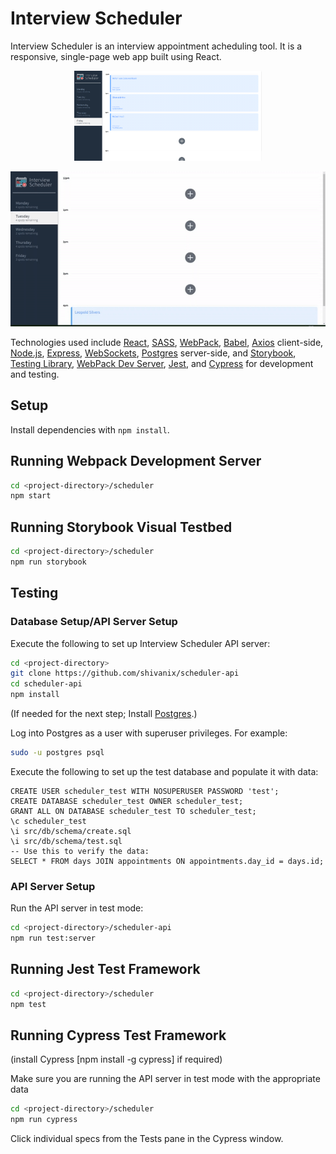 # Interview Scheduler

Interview Scheduler is an interview appointment acheduling tool. It is a responsive, single-page web app built using React.


<p align="center">
  <img src="https://github.com/shivanix/scheduler/blob/master/docs/Booked%20interviews.png" alt="screenshot" width="300"/>
</p>

<p align="center">
  <img src="https://raw.githubusercontent.com/shivanix/scheduler/master/docs/demo.gif" alt="animated"/>
</p>


Technologies used include [React](https://reactjs.org/), [SASS](https://sass-lang.com/), [WebPack](https://webpack.js.org/), [Babel](https://babeljs.io/), [Axios](https://www.npmjs.com/package/axios) client-side, [Node.js](https://nodejs.org), [Express](https://expressjs.com), [WebSockets](https://developer.mozilla.org/en-US/docs/Web/API/WebSockets_API), [Postgres](https://postgresql.org) server-side, and [Storybook](https://storybook.js.org/), [Testing Library](https://testing-library.com/), [WebPack Dev Server](https://github.com/webpack/webpack-dev-server), [Jest](https://jestjs.io/), and [Cypress](https://www.cypress.io/) for development and testing.

## Setup

Install dependencies with `npm install`.

## Running Webpack Development Server

```sh
cd <project-directory>/scheduler
npm start
```

## Running Storybook Visual Testbed

```sh
cd <project-directory>/scheduler
npm run storybook
```

## **Testing**

### **Database Setup/API Server Setup**

Execute the following to set up Interview Scheduler API server:

```sh
cd <project-directory>
git clone https://github.com/shivanix/scheduler-api
cd scheduler-api
npm install
```
(If needed for the next step; Install [Postgres](https://www.postgresql.org).)

Log into Postgres as a user with superuser privileges.  For example:

```sh
sudo -u postgres psql
```

Execute the following to set up the test database and populate it with data:

```postgres
CREATE USER scheduler_test WITH NOSUPERUSER PASSWORD 'test';
CREATE DATABASE scheduler_test OWNER scheduler_test;
GRANT ALL ON DATABASE scheduler_test TO scheduler_test;
\c scheduler_test
\i src/db/schema/create.sql
\i src/db/schema/test.sql
-- Use this to verify the data:
SELECT * FROM days JOIN appointments ON appointments.day_id = days.id;
```

### API Server Setup

Run the API server in test mode:

```sh
cd <project-directory>/scheduler-api
npm run test:server
```

## Running Jest Test Framework

```sh
cd <project-directory>/scheduler
npm test
```

## Running Cypress Test Framework
(install Cypress [npm install -g cypress] if required)

Make sure you are running the API server in test mode with the appropriate data

```sh
cd <project-directory>/scheduler
npm run cypress
```

Click individual specs from the Tests pane in the Cypress window.
